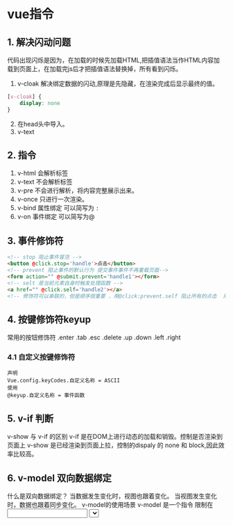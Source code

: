 # vue指令
## 1. 解决闪动问题
代码出现闪烁是因为，在加载的时候先加载HTML,把插值语法当作HTML内容加载到页面上，在加载完js后才把插值语法替换掉，所有看到闪烁。
1. v-cloak 解决绑定数据的闪动,原理是先隐藏，在渲染完成后显示最终的值。
```css
[v-cloak] {
    display: none
}
```
2. <script src='vue.js'></script>  在head头中导入。
3. v-text
## 2. 指令
1. v-html 会解析标签
2. v-text 不会解析标签
3. v-pre 不会进行解析，将内容完整展示出来。
4. v-once 只进行一次渲染。
5. v-bind 属性绑定 可以简写为 `:`
6. v-on 事件绑定 可以简写为@
## 3. 事件修饰符
```html
<!-- stop 阻止事件冒泡 -->
<button @click.stop='handle'>点击</button>
<!-- prevent 阻止事件的默认行为 提交事件事件不再重载页面-->
<form action="" @submit.prevent='handle1'></form> 
<!-- selt 是当前元素自身时触发处理函数 -->
<a href="" @click.self='handle2'></a>
<!-- 修饰符可以串联的，但是顺序很重要 ，用@click:prevent.self 阻止所有的点击  用@click.self.prevrnt 阻止元素自身的点击-->
```
## 4. 按键修饰符keyup
常用的按钮修饰符
    .enter
    .tab
    .esc
    .delete
    .up
    .down
    .left
    .right
### 4.1 自定义按键修饰符
    声明
    Vue.config.keyCodes.自定义名称 = ASCII
    使用
    @keyup.自定义名称 = 事件函数
## 5. v-if 判断
v-show 与 v-if 的区别
v-if 是在DOM上进行动态的加载和销毁。控制是否渲染到页面上
v-show 是已经渲染到页面上拉，控制的dispaly 的 none 和 block,因此效率比较高。
## 6. v-model 双向数据绑定
什么是双向数据绑定？
当数据发生变化时，视图也跟着变化。
当视图发生变化时，数据也跟着同步变化。
v-model的使用场景
v-model 是一个指令 限制在 <input> <select> <textarea> compenents(组件) 中使用
## 7.v-for 循环
v-for 循环可以循环数组和对象，最好给每个循环对象绑定key.
key是来给每一个节点做一个标识符，key的作用主要是为了高效的更新虚拟DOM.
v-for 最好不要和v-if 一起使用，因为 v-for 的优先级比 v-if 高。
## 8. class绑定数组和绑定对象
绑定对象 :class = {键： 值} 键代表类目，值为true，表示显示
绑定数组 :class = [值1，值2]  值1，值2 对应的 data 中的数据
两个的区别？
绑定对象的时候对象的属性，即要渲染的类名，对象的属性值对应的值对应的是data中的数据，绑定数组的时候数组里面存的是data中的数据。

